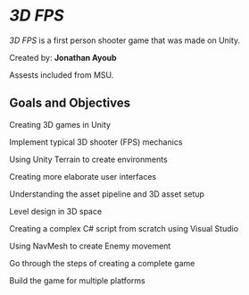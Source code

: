 # *3D FPS*

*3D FPS* is a first person shooter game that was made on Unity.

Created by: **Jonathan Ayoub**

Assests included from MSU.

## Goals and Objectives

Creating 3D games in Unity

Implement typical 3D shooter (FPS) mechanics

Using Unity Terrain to create environments

Creating more elaborate user interfaces

Understanding the asset pipeline and 3D asset setup

Level design in 3D space

Creating a complex C# script from scratch using Visual Studio

Using NavMesh to create Enemy movement

Go through the steps of creating a complete game

Build the game for multiple platforms





